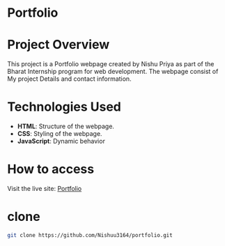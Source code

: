 # Portfolio
# Project Overview

This project is a Portfolio webpage created by Nishu Priya as part of the Bharat Internship program for web development. The webpage consist of My project Details and contact information.


# Technologies Used

+	**HTML**: Structure of the webpage.
+	**CSS**: Styling of the webpage.
+	**JavaScript**: Dynamic behavior 


# How to access
Visit the live site: [Portfolio](https://Nishuu3164.github.io/portfolio)

# clone
```sh
git clone https://github.com/Nishuu3164/portfolio.git

